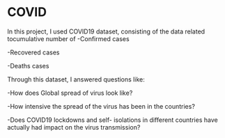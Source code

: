 # COVID
In this project, I used COVID19 dataset, consisting of the data related tocumulative number of
  -Confirmed cases

  -Recovered cases

  -Deaths cases

Through this dataset, I answered questions like:

  -How does Global spread of virus look like?

  -How intensive the spread of the virus has been in the countries?

  -Does COVID19 lockdowns and self- isolations in different countries have actually had impact on the virus transmission?
